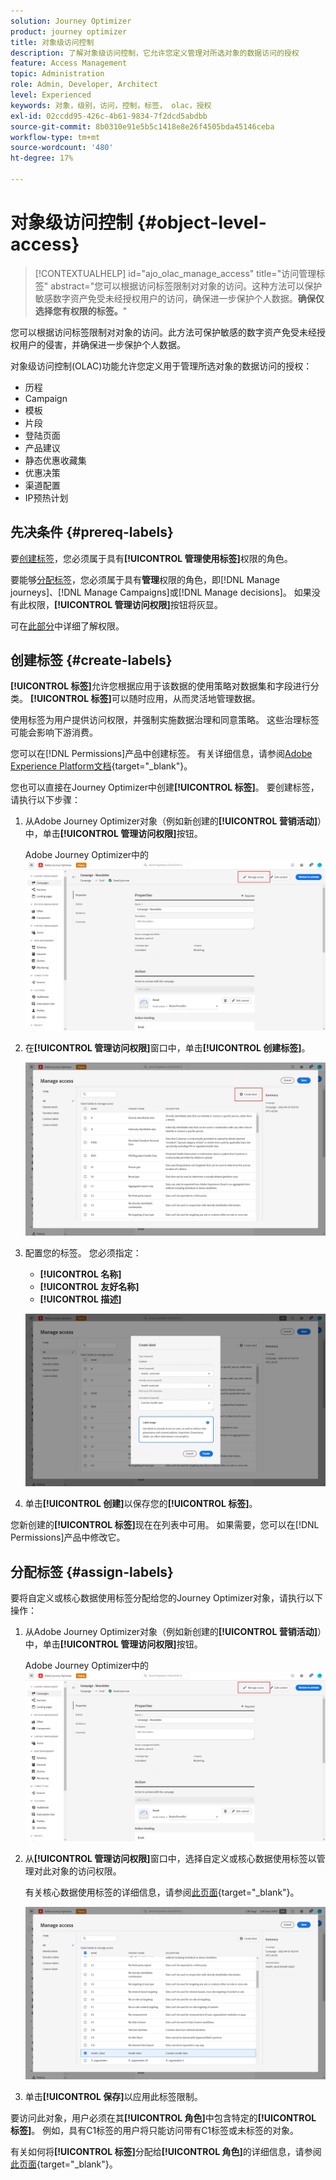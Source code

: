 ```yaml
---
solution: Journey Optimizer
product: journey optimizer
title: 对象级访问控制
description: 了解对象级访问控制，它允许您定义管理对所选对象的数据访问的授权
feature: Access Management
topic: Administration
role: Admin, Developer, Architect
level: Experienced
keywords: 对象，级别，访问，控制，标签， olac，授权
exl-id: 02ccdd95-426c-4b61-9834-7f2dcd5abdbb
source-git-commit: 8b0310e91e5b5c1418e8e26f4505bda45146ceba
workflow-type: tm+mt
source-wordcount: '480'
ht-degree: 17%

---
```


# 对象级访问控制 {#object-level-access}

>[!CONTEXTUALHELP]
>id="ajo_olac_manage_access"
>title="访问管理标签"
>abstract="您可以根据访问标签限制对对象的访问。这种方法可以保护敏感数字资产免受未经授权用户的访问，确保进一步保护个人数据。**确保仅选择您有权限的标签。**"

您可以根据访问标签限制对对象的访问。此方法可保护敏感的数字资产免受未经授权用户的侵害，并确保进一步保护个人数据。

对象级访问控制(OLAC)功能允许您定义用于管理所选对象的数据访问的授权：

* 历程
* Campaign
* 模板
* 片段
* 登陆页面
* 产品建议
* 静态优惠收藏集
* 优惠决策
* 渠道配置
* IP预热计划


## 先决条件 {#prereq-labels}

要[创建标签](#create-labels)，您必须属于具有&#x200B;**[!UICONTROL 管理使用标签]**&#x200B;权限的角色。

要能够[分配标签](#assign-labels)，您必须属于具有&#x200B;**管理**&#x200B;权限的角色，即[!DNL Manage journeys]、[!DNL Manage Campaigns]或[!DNL Manage decisions]。 如果没有此权限，**[!UICONTROL 管理访问权限]**&#x200B;按钮将灰显。

可在[此部分](../administration/permissions.md)中详细了解权限。

## 创建标签 {#create-labels}

**[!UICONTROL 标签]**&#x200B;允许您根据应用于该数据的使用策略对数据集和字段进行分类。 **[!UICONTROL 标签]**&#x200B;可以随时应用，从而灵活地管理数据。

使用标签为用户提供访问权限，并强制实施数据治理和同意策略。 这些治理标签可能会影响下游消费。

您可以在[!DNL Permissions]产品中创建标签。 有关详细信息，请参阅[Adobe Experience Platform文档](https://experienceleague.adobe.com/docs/experience-platform/access-control/abac/permissions-ui/labels.html){target="_blank"}。

您也可以直接在Journey Optimizer中创建&#x200B;**[!UICONTROL 标签]**。 要创建标签，请执行以下步骤：

1. 从Adobe Journey Optimizer对象（例如新创建的&#x200B;**[!UICONTROL 营销活动]**）中，单击&#x200B;**[!UICONTROL 管理访问权限]**&#x200B;按钮。

   Adobe Journey Optimizer中的![管理访问权限按钮](assets/olac_1.png)

1. 在&#x200B;**[!UICONTROL 管理访问权限]**&#x200B;窗口中，单击&#x200B;**[!UICONTROL 创建标签]**。

   ![](assets/olac_2.png)

1. 配置您的标签。 您必须指定：

   * **[!UICONTROL 名称]**
   * **[!UICONTROL 友好名称]**
   * **[!UICONTROL 描述]**

   ![标签配置字段](assets/olac_3.png)

1. 单击&#x200B;**[!UICONTROL 创建]**&#x200B;以保存您的&#x200B;**[!UICONTROL 标签]**。

您新创建的&#x200B;**[!UICONTROL 标签]**&#x200B;现在在列表中可用。 如果需要，您可以在[!DNL Permissions]产品中修改它。

## 分配标签 {#assign-labels}

要将自定义或核心数据使用标签分配给您的Journey Optimizer对象，请执行以下操作：

1. 从Adobe Journey Optimizer对象（例如新创建的&#x200B;**[!UICONTROL 营销活动]**）中，单击&#x200B;**[!UICONTROL 管理访问权限]**&#x200B;按钮。

   Adobe Journey Optimizer中的![管理访问权限按钮](assets/olac_1.png)

1. 从&#x200B;**[!UICONTROL 管理访问权限]**&#x200B;窗口中，选择自定义或核心数据使用标签以管理对此对象的访问权限。

   有关核心数据使用标签的详细信息，请参阅[此页面](https://experienceleague.adobe.com/docs/experience-platform/data-governance/labels/reference.html){target="_blank"}。

   ![](assets/olac_4.png)

1. 单击&#x200B;**[!UICONTROL 保存]**&#x200B;以应用此标签限制。

要访问此对象，用户必须在其&#x200B;**[!UICONTROL 角色]**&#x200B;中包含特定的&#x200B;**[!UICONTROL 标签]**。 例如，具有C1标签的用户将只能访问带有C1标签或未标签的对象。

有关如何将&#x200B;**[!UICONTROL 标签]**&#x200B;分配给&#x200B;**[!UICONTROL 角色]**&#x200B;的详细信息，请参阅[此页面](https://experienceleague.adobe.com/docs/experience-platform/access-control/abac/permissions-ui/permissions.html#manage-labels-for-a-role){target="_blank"}。
